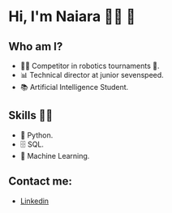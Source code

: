  # **Hi, I'm Naiara** 👩‍💻 👋 

## Who am I? 

* 👩‍💻 Competitor in robotics tournaments 🥰.
* 📊 Technical director at junior sevenspeed.
* 📚 Artificial Intelligence Student.

## Skills 👩‍💻

* 🐍 Python.
* 🗄 SQL.
* 🔮 Machine Learning. 

## Contact me:

*  [Linkedin](https://www.linkedin.com/in/naiarasilvabonfim/)


